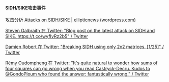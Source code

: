 #### SIDH/SIKE攻击事件

攻击分析 [Attacks on SIDH/SIKE | ellipticnews (wordpress.com)](https://ellipticnews.wordpress.com/2022/08/12/attacks-on-sidh-sike/)

[Steven Galbraith 在 Twitter: "Blog post on the latest attack on SIDH and SIKE. https://t.co/wyfIvRz2b5" / Twitter](https://twitter.com/EllipticKiwi/status/1558236362876538880)

[Damien Robert 在 Twitter: "Breaking SIDH using only 2x2 matrices. [1/25]" / Twitter](https://twitter.com/GondoPloum/status/1559537104790720516)

[Rémy Oudompheng 在 Twitter: "It's quite natural to wonder how sums of four squares can go wrong when you read Castryck-Decru. Kudos to @GondoPloum who found the answer: fantastically wrong." / Twitter](https://twitter.com/oudomphe/status/1557610970947747840)

